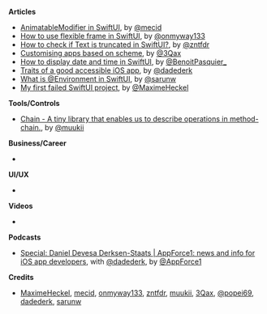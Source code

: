 
**Articles**

* [AnimatableModifier in SwiftUI](https://swiftwithmajid.com/2021/01/11/animatablemodifier-in-swiftui/), by [@mecid](https://twitter.com/mecid)
* [How to use flexible frame in SwiftUI](https://onmyway133.com/blog/how-to-use-flexible-frame-in-swiftui/), by [@onmyway133](https://twitter.com/onmyway133)
* [How to check if Text is truncated in SwiftUI?](https://fivestars.blog/swiftui/trucated-text.html), by [@zntfdr](https://twitter.com/zntfdr)
* [Customising apps based on scheme](https://jakub.codes/posts/app-scheme), by [@3Qax](https://twitter.com/jakubtowarek)
* [How to display date and time in SwiftUI](https://benoitpasquier.com/date-formatter-swiftui/), by [@BenoitPasquier_](https://twitter.com/benoitpasquier_)
* [Traits of a good accessible iOS app](https://levelup.gitconnected.com/traits-of-a-good-accessible-ios-app-25266ee08fb9?sk=00b53e96c0cf477ebf814ce0e271e11b), by [@dadederk](https://twitter.com/dadederk)
* [What is @Environment in SwiftUI](https://sarunw.com/posts/what-is-environment-in-swiftui/), by [@sarunw](https://twitter.com/sarunw)
* [My first failed SwiftUI project](https://blog.maximeheckel.com/posts/first-failed-swiftui-project/), by [@MaximeHeckel](https://twitter.com/MaximeHeckel)

**Tools/Controls**

* [Chain - A tiny library that enables us to describe operations in method-chain.](https://github.com/VergeGroup/Chain), by [@muukii](https://twitter.com/muukii_app)

**Business/Career**

* 

**UI/UX**

* 

**Videos**

* 

**Podcasts**

* [Special: Daniel Devesa Derksen-Staats | AppForce1: news and info for iOS app developers](https://www.buzzsprout.com/1414396/7142317), with [@dadederk](https://twitter.com/dadederk), by [@AppForce1](https://twitter.com/AppForce1)

**Credits**

* [MaximeHeckel](https://github.com/MaximeHeckel), [mecid](https://github.com/mecid), [onmyway133](https://github.com/onmyway133), [zntfdr](https://github.com/zntfdr), [muukii](https://github.com/muukii), [3Qax](https://github.com/3Qax), [@popei69](https://github.com/popei69), [dadederk](https://github.com/dadederk), [sarunw](https://github.com/sarunw)

